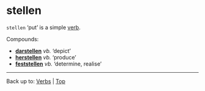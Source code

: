 # stellen

`stellen` ‘put’ is a simple [verb](../../index.md).

Compounds:
- **[darstellen](../../d/da/darstellen.md)** *vb.* ‘depict’
- **[herstellen](../../h/he/herstellen.md)** *vb.* ‘produce’
- **[feststellen](../../f/fe/feststellen.md)** *vb.* ‘determine, realise’

----

Back up to: [Verbs](../../index.ms) | [Top](../../../index.md)

